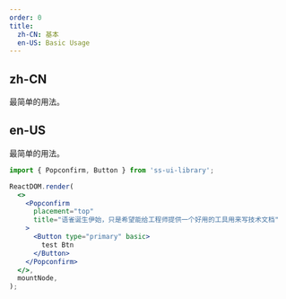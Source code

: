 ```yaml
---
order: 0
title:
  zh-CN: 基本
  en-US: Basic Usage
---
```


## zh-CN

最简单的用法。

## en-US

最简单的用法。

```jsx
import { Popconfirm, Button } from 'ss-ui-library';

ReactDOM.render(
  <>
    <Popconfirm
      placement="top"
      title="语雀诞生伊始，只是希望能给工程师提供一个好用的工具用来写技术文档"
    >
      <Button type="primary" basic>
        test Btn
      </Button>
    </Popconfirm>
  </>,
  mountNode,
);
```
